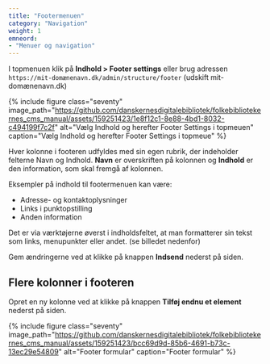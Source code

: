 ```yaml
---
title: "Footermenuen"
category: "Navigation"
weight: 1
emneord:
- "Menuer og navigation"
---
```


I topmenuen klik på **Indhold > Footer settings** eller brug adressen `https://mit-domænenavn.dk/admin/structure/footer` (udskift mit-domænenavn.dk)

{% include figure class="seventy" image_path="https://github.com/danskernesdigitalebibliotek/folkebibliotekernes_cms_manual/assets/159251423/1e8f12c1-8e88-4bd1-8032-c494199f7c2f" alt="Vælg Indhold og herefter Footer Settings i topmeuen" caption="Vælg Indhold og herefter Footer Settings i topmeue" %}

Hver kolonne i footeren udfyldes med sin egen rubrik, der indeholder felterne Navn og Indhold. **Navn** er overskriften på kolonnen og **Indhold** er den information, som skal fremgå af kolonnen. 

Eksempler på indhold til footermenuen kan være:

- Adresse- og kontaktoplysninger
- Links i punktopstilling
- Anden information


Det er via værktøjerne øverst i indholdsfeltet, at man formatterer sin tekst som links, menupunkter eller andet. (se billedet nedenfor)

Gem ændringerne ved at klikke på knappen **Indsend** nederst på siden.

## Flere kolonner i footeren

Opret en ny kolonne ved at klikke på knappen **Tilføj endnu et element** nederst på siden.

{% include figure class="seventy" image_path="https://github.com/danskernesdigitalebibliotek/folkebibliotekernes_cms_manual/assets/159251423/bcc69d9d-85b6-4691-b73c-13ec29e54809" alt="Footer formular" caption="Footer formular" %}
